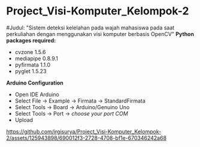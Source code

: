 # Project_Visi-Komputer_Kelompok-2
#Judul:  "Sistem deteksi kelelahan pada wajah mahasiswa pada   saat     perkuliahan dengan menggunakan visi komputer berbasis OpenCV"
**Python packages required:**
* cvzone 1.5.6
* mediapipe 0.8.9.1
* pyfirmata 1.1.0
* pyglet 1.5.23

**Arduino Configuration**
- Open IDE Arduino
- Select File -> Example -> Firmata -> StandardFirmata
- Select Tools -> Board -> Arduino/Genuino Uno
- Select Tools -> Port -> *choose your port COM*
- Upload


https://github.com/irgisurya/Project_Visi-Komputer_Kelompok-2/assets/125943898/690012f3-2728-4708-bf1e-670346242a68

